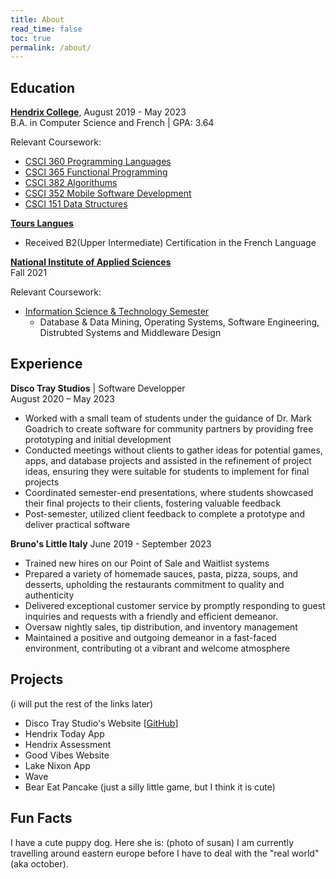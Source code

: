 ```yaml
---
title: About
read_time: false
toc: true
permalink: /about/
---
```


<!-- lil bio:
I am cool.
I am a recent college grad. 
I would like a job. -->


## Education

[**Hendrix College**](https://www.hendrix.edu/), August 2019 - May 2023 <br>
B.A. in Computer Science and French | GPA: 3.64

Relevant Coursework: 
- [CSCI 360 Programming Languages](https://hendrix-cs.github.io/csci360/)
- [CSCI 365 Functional Programming](https://hendrix-cs.github.io/csci365/)
- [CSCI 382 Algorithums](https://hendrix-cs.github.io/csci382/)
- [CSCI 352 Mobile Software Development](https://hendrix-cs.github.io/csci352/)
- [CSCI 151 Data Structures](https://hendrix-cs.github.io/csci151/) 

[**Tours Langues**](https://www.langues.com/index.php?q=en/node/10)
- Received B2(Upper Intermediate) Certification in the French Language 

[**National Institute of Applied Sciences**](https://www.insa-lyon.fr/en/) <br>
Fall 2021

Relevant Coursework: 

- [Information Science & Technology Semester](https://telecom.insa-lyon.fr/fr/content/information-science-technology-semester)
    - Database & Data Mining, Operating Systems, Software Engineering, Distrubted Systems and Middleware Design


## Experience
**Disco Tray Studios** | Software Developper <br>
August 2020 – May 2023

- Worked with a small team of students under the guidance of Dr. Mark Goadrich to create software for community partners by providing free prototyping and initial development
- Conducted meetings without clients to gather ideas for potential games, apps, and database projects and assisted in the refinement of project ideas, ensuring they were suitable for students to implement for final projects
- Coordinated semester-end presentations, where students showcased their final projects to their clients, fostering valuable feedback
- Post-semester, utilized client feedback to complete a prototype and deliver practical software

**Bruno's Little Italy** June 2019 - September 2023
- Trained new hires on our Point of Sale and Waitlist systems
- Prepared a variety of homemade sauces, pasta, pizza, soups, and desserts, upholding the restaurants commitment to quality and authenticity
- Delivered exceptional customer service by promptly responding to guest inquiries and requests with a friendly and efficient demeanor.
- Oversaw nightly sales, tip distribution, and inventory management
- Maintained a positive and outgoing demeanor in a fast-faced environment, contributing ot a vibrant and welcome atmosphere 


<!-- **Coldstone** -->

<!-- ## Honors & Awards

Hendrix College Dean's List | April 2022 - Present
Hendrix College Distinguished Scholarship | August 2019 - May 2023

## Leadership

Computer Science Club President | August 2021 - May 2022
WHAT OTHER LEADERSHIP STUFF? delete? -->
<!-- ## should i put honors/awards/leadership stuff?  -->

## Projects
(i will put the rest of the links later)
- Disco Tray Studio's Website \[[GitHub](https://github.com/DiscoTrayStudios/discotraystudios.github.io)]
- Hendrix Today App 
- Hendrix Assessment
- Good Vibes Website 
- Lake Nixon App
- Wave 
- Bear Eat Pancake (just a silly little game, but I think it is cute)


<!-- ## Programming Languages / Skills
FINISH 
- Java
- Python
- HTML5
- Markdown
- SQL
- Microsoft Office -->

## Fun Facts
I have a cute puppy dog. Here she is: (photo of susan) 
I am currently travelling around eastern europe before I have to deal with the "real world" (aka october). 


